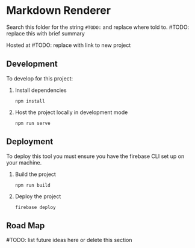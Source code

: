 # Markdown Renderer

Search this folder for the string `#TODO:` and replace where told to. #TODO: replace this with brief summary

Hosted at #TODO: replace with link to new project

## Development
To develop for this project:
1. Install dependencies
	```
	npm install
	```
2. Host the project locally in development mode
	```
	npm run serve
	```

## Deployment
To deploy this tool you must ensure you have the firebase CLI set up on your machine.
1. Build the project
	```
	npm run build
	```
2. Deploy the project
	```
	firebase deploy
	```

## Road Map
#TODO: list future ideas here or delete this section